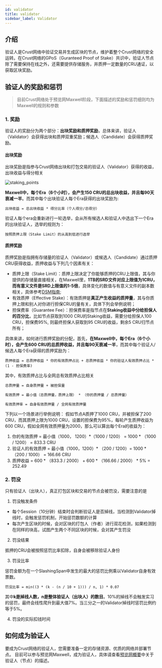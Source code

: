 ```yaml
---
id: validator
title: validator
sidebar_label: Validator
---
```


## 介绍

验证人是Crust网络中验证交易并生成区块的节点，维护着整个Crust网络的安全运转。在Crust网络的GPoS（Guranteed Proof of Stake）共识中，验证人节点除了需要保持在线之外，还需要提供存储服务，并质押一定数量的CRU通证，以获取区块奖励。

## 验证人的奖励和惩罚

> 目前Crust网络处于预览网Maxwell阶段，下面描述的奖励和惩罚细则均为Maxwell的规则和参数

### 1. 奖励

验证人的奖励分为两个部分：**出块奖励和质押奖励**，总体来讲，验证人（Validator）会获得出块和质押双重奖励；候选人（Candidate）会获得质押奖励。

#### 出块奖励

出块奖励是指参与Crust网络出块和打包交易的验证人（Validator）获得的收益，出块收益与得分相关

![staking_points](assets/gpos/staking_points.jpg)

**Maxwell中，每个Era（6个小时），会产生150 CRU的总出块收益，并且每90天衰减一半**。而其中每个出块验证人每个Era获得的出块奖励为:

```shell
出块收益 = 总出块收益 * 得分比率（个人得分/总得分）
```

验证人每个era会重新进行一轮选举，会从所有候选人和验证人中选出下一个Era的出块验证人，选举的规则为：

```shell
按照质押上限（Stake Limit）的从高到低进行选举
```

#### 质押奖励

质押奖励是指拥有存储量的验证人（Validator）或候选人（Candidate）通过质押CRU获得收益，质押收益与下列几个因素有关：

- 质押上限（Stake Limit）：质押上限决定了你能够质押的CRU上限值，其与你提供的存储量直接相关，在Maxwell里，**1TB的SRD文件对应上限值为1CRU，而有意义文件是SRD上限值的1-5倍**，具体变化的数值与有意义文件的副本数相关，具体参考[DSM指南](DSM.md);
- 有效质押（Effective Stake）：有效质押是**真正产生收益的质押量**，其与你质押上限和别人对你进行担保CRU的量有关，具体下列会举例说明；
- 担保费率（Guarantee Fee）：担保费率是指节点在**Staking收益中分给担保人的百分比**，比如节点获取到1000 CRU的Staking收益，需要分给担保人100 CRU，担保费95%, 则最终担保人获取到95 CRU的收益，剩余5 CRU归节点所有；

具体来讲，如何进行质押奖励的分配，首先，**在Maxwell中，每个Era（6个小时），会产生600 CRU的总质押收益，并且每90天衰减一半**，而其中每个验证人/候选人每个Era获得的质押奖励为：

```shell
质押收益 = 总质押收益 * 你的有效质押占比 + 总质押收益 * 你的验证人有效质押占比 * (1 - 担保费率)
```

其中，有效质押占比与全网总有效质押占比相关

```shell
总质押量 = 自身质押量 + 被担保量
```

```shell
有效质押 = 最小值（总质押量，质押上限） * （你的质押量 / 总质押量）
```

```shell
有效质押率 = 自身有效质押量 / 全网有效质押量
```

下列以一个场景进行举例说明：
假如节点A质押了1000 CRU，并被担保了200 CRU，而其质押上限为1000 CRU，设置的担保费为95%，每轮产生质押收益为600 CRU，假如全网有效质押量为2000，那么可以算出每个Era的收益为：

1. 你的有效质押 = 最小值（1000， 1200）*（1000 / 1200） = 1000 * （1000 / 1200） = 833.3 CRU
2. 验证人的有效质押 = 最小值（1000，1200）* （200 / 1200）= 1000 * （200 / 1000） = 166.66 CRU
3. 质押收益 = 600 * （833.3 / 2000） + 600 * （166.66 / 2000） * 5% = 252.49

### 2. 罚没

只有验证人（出块人），真正打包区块和交易的节点会被罚没，需要注意的是

1. 罚没触发条件

- 每个Session（10分钟）结束时会判断验证人是否掉线，当检测到Validator掉线时，会触发惩罚机制，开始惩罚数额的计算
- 每次产生区块的时候，会对区块的打包人（作者）进行双花检测，如果检测到在同样的块高，试图产生两个不同区块的时候，会对其产生罚没

2. 罚没结果

抵押的CRU会被按照惩罚比率扣除，自身会被移除验证人身份

3. 罚没比率

惩罚金额为在一个SlashingSpan中发生的最大的惩罚比例乘以Validator自身有效票数。

```shell
罚没比率 = min((3 * (k - (n / 10 + 1))) / n, 1) * 0.07
```

其中**k是掉线人数，n是整体验证人（出块人）的数目**。10%的掉线不会触发实习的惩罚，最终会线性爬升到最大值7%。当三分之一的Validator掉线时惩罚比例约等于5%。

4. 罚没的实际扣钱时间



## 如何成为验证人

要成为Crust网络的验证人，您需要准备一定的存储资源、优质的网络并部署节点。
目前可以参与预览网Maxwell，成为验证人，具体请查看[预览网概要](preview-network-maxwell.md)中关于验证人（节点）的描述。
